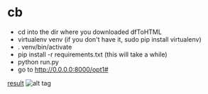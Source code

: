 # cb
- cd into the dir where you downloaded dfToHTML
- virtualenv venv (if you don't have it, sudo pip install virtualenv)
- . venv/bin/activate
- pip install -r requirements.txt (this will take a while)
- python run.py
- go to http://0.0.0.0:8000/opt1#

[result](https://cloud.githubusercontent.com/assets/7364173/11784954/44828bcc-a24d-11e5-92c0-7759659529f6.png)
![alt tag](https://cloud.githubusercontent.com/assets/7364173/11784954/44828bcc-a24d-11e5-92c0-7759659529f6.png)
